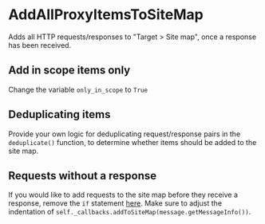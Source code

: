 # AddAllProxyItemsToSiteMap
Adds all HTTP requests/responses to "Target > Site map", once a response has been received.

## Add in scope items only
Change the variable `only_in_scope` to `True`

## Deduplicating items
Provide your own logic for deduplicating request/response pairs in the `deduplicate()` function, to determine whether items should be added to the site map.

## Requests without a response
If you would like to add requests to the site map before they receive a response, remove the `if` statement [here](https://github.com/Hannah-PortSwigger/AddAllProxyItemsToSiteMap/blob/7d73706f3ac8a3c428c7f9c04a82e416cd565616/AddAllProxyItemsToSiteMap.py#L22). Make sure to adjust the indentation of `self._callbacks.addToSiteMap(message.getMessageInfo())`.
